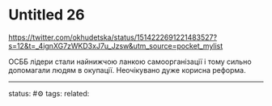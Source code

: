 # Untitled 26
https://twitter.com/okhudetska/status/1514222691221483527?s=12&t=_4ignXG7zWKD3xJ7u_Jzsw&utm_source=pocket_mylist

ОСББ лідери стали найнижчою ланкою самоорганізації і тому сильно допомагали людям в окупації.
Неочікувано дуже корисна реформа.

---
status: #⚙️ 
tags: 
related: 